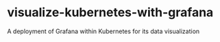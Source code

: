 # visualize-kubernetes-with-grafana
A deployment of Grafana within Kubernetes for its data visualization
